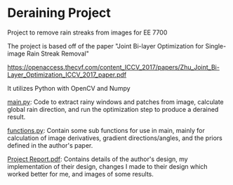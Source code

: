 # Deraining Project
Project to remove rain streaks from images for EE 7700

The project is based off of the paper "Joint Bi-layer Optimization for Single-image Rain Streak Removal"

https://openaccess.thecvf.com/content_ICCV_2017/papers/Zhu_Joint_Bi-Layer_Optimization_ICCV_2017_paper.pdf

It utilizes Python with OpenCV and Numpy

[main.py](main.py): Code to extract rainy windows and patches from image, calculate global rain direction, and run the optimization step to produce a derained result.

[functions.py](functions.py): Contain some sub functions for use in main, mainly for calculation of image derivatives, gradient directions/angles, and the priors defined in the author's paper.

[Project Report.pdf](Project%20Report.pdf): Contains details of the author's design, my implementation of their design, changes I made to their design which worked better for me, and images of some results.
